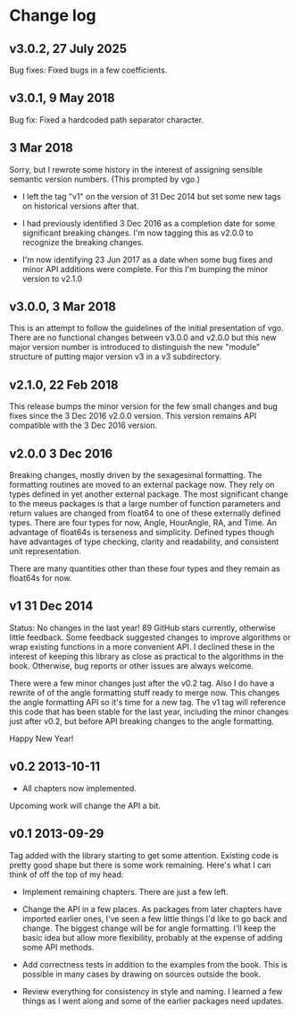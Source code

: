 # Change log

## v3.0.2, 27 July 2025

Bug fixes: Fixed bugs in a few coefficients.


## v3.0.1, 9 May 2018

Bug fix: Fixed a hardcoded path separator character.

## 3 Mar 2018

Sorry, but I rewrote some history in the interest of assigning sensible
semantic version numbers.  (This prompted by vgo.)

* I left the tag "v1" on the version of 31 Dec 2014 but set some new tags on
historical versions after that.

* I had previously identified 3 Dec 2016 as a completion date for some
significant breaking changes.  I'm now tagging this as v2.0.0 to recognize
the breaking changes.

* I'm now identifying 23 Jun 2017 as a date when some bug fixes and minor API
additions were complete.  For this I'm bumping the minor version to v2.1.0


## v3.0.0, 3 Mar 2018

This is an attempt to follow the guidelines of the initial presentation of
vgo.  There are no functional changes between v3.0.0 and v2.0.0 but this new
major version number is introduced to distinguish the new "module" structure
of putting major version v3 in a v3 subdirectory.


## v2.1.0, 22 Feb 2018

This release bumps the minor version for the few small changes and bug fixes
since the 3 Dec 2016 v2.0.0 version.  This version remains API compatible with
the 3 Dec 2016 version.


## v2.0.0 3 Dec 2016

Breaking changes, mostly driven by the sexagesimal formatting.  The formatting
routines are moved to an external package now.  They rely on types defined in
yet another external package.  The most significant change to the meeus
packages is that a large number of function parameters and return values
are changed from float64 to one of these externally defined types.  There
are four types for now, Angle, HourAngle, RA, and Time.  An advantage of
float64s is terseness and simplicity.  Defined types though have advantages
of type checking, clarity and readability, and consistent unit representation.

There are many quantities other than these four types and they remain as
float64s for now.


## v1 31 Dec 2014

Status:  No changes in the last year!  89 GitHub stars currently, otherwise
little feedback.  Some feedback suggested changes to improve algorithms or
wrap existing functions in a more convenient API.  I declined these in the
interest of keeping this library as close as practical to the algorithms in
the book.  Otherwise, bug reports or other issues are always welcome.

There were a few minor changes just after the v0.2 tag.  Also I do have a
rewrite of of the angle formatting stuff ready to merge now.  This changes
the angle formatting API so it's time for a new tag.  The v1 tag will reference
this code that has been stable for the last year, including the minor changes
just after v0.2, but before API breaking changes to the angle formatting.

Happy New Year!

## v0.2 2013-10-11

* All chapters now implemented.

Upcoming work will change the API a bit.

## v0.1 2013-09-29

Tag added with the library starting to get some attention.  Existing code is
pretty good shape but there is some work remaining.  Here's what I can think
of off the top of my head:

* Implement remaining chapters.  There are just a few left.

* Change the API in a few places.  As packages from later chapters have
imported earlier ones, I've seen a few little things I'd like to go back and
change.  The biggest change will be for angle formatting.  I'll keep the
basic idea but allow more flexibility, probably at the expense of adding
some API methods.

* Add correctness tests in addition to the examples from the book.  This is
possible in many cases by drawing on sources outside the book.

* Review everything for consistency in style and naming.  I learned a few
things as I went along and some of the earlier packages need updates.

